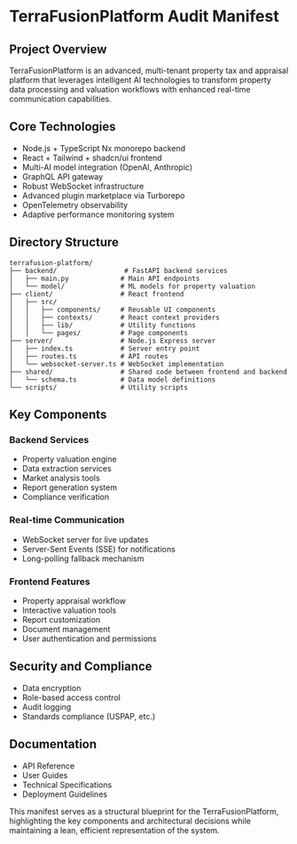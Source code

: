# TerraFusionPlatform Audit Manifest

## Project Overview
TerraFusionPlatform is an advanced, multi-tenant property tax and appraisal platform that leverages intelligent AI technologies to transform property data processing and valuation workflows with enhanced real-time communication capabilities.

## Core Technologies
- Node.js + TypeScript Nx monorepo backend
- React + Tailwind + shadcn/ui frontend
- Multi-AI model integration (OpenAI, Anthropic)
- GraphQL API gateway
- Robust WebSocket infrastructure
- Advanced plugin marketplace via Turborepo
- OpenTelemetry observability
- Adaptive performance monitoring system

## Directory Structure

```
terrafusion-platform/
├── backend/                 # FastAPI backend services
│   ├── main.py             # Main API endpoints
│   └── model/              # ML models for property valuation
├── client/                 # React frontend
│   ├── src/
│   │   ├── components/     # Reusable UI components
│   │   ├── contexts/       # React context providers
│   │   ├── lib/            # Utility functions
│   │   └── pages/          # Page components
├── server/                 # Node.js Express server
│   ├── index.ts            # Server entry point
│   ├── routes.ts           # API routes
│   └── websocket-server.ts # WebSocket implementation
├── shared/                 # Shared code between frontend and backend
│   └── schema.ts           # Data model definitions
└── scripts/                # Utility scripts
```

## Key Components

### Backend Services
- Property valuation engine
- Data extraction services
- Market analysis tools
- Report generation system
- Compliance verification

### Real-time Communication
- WebSocket server for live updates
- Server-Sent Events (SSE) for notifications
- Long-polling fallback mechanism

### Frontend Features
- Property appraisal workflow
- Interactive valuation tools
- Report customization
- Document management
- User authentication and permissions

## Security and Compliance
- Data encryption
- Role-based access control
- Audit logging
- Standards compliance (USPAP, etc.)

## Documentation
- API Reference
- User Guides
- Technical Specifications
- Deployment Guidelines

This manifest serves as a structural blueprint for the TerraFusionPlatform, highlighting the key components and architectural decisions while maintaining a lean, efficient representation of the system.